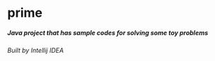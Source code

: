 # prime
##### Java project that has sample codes for solving some toy problems
###### Built by Intellij IDEA
